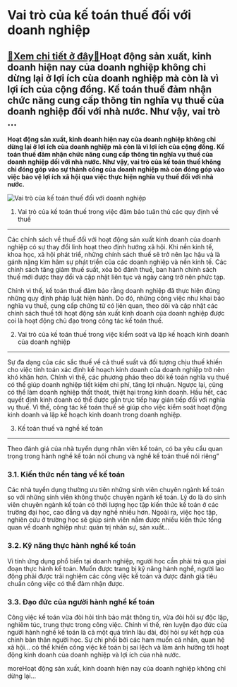 Vai trò của kế toán thuế đối với doanh nghiệp
=============================================

[:gift:Xem chi tiết ở đây:gift:](https://hddtvn.com/vai-tro-cua-ke-toan-thue-doi-voi-doanh-nghiep/)Hoạt động sản xuất, kinh doanh hiện nay của doanh nghiệp không chỉ dừng lại ở lợi ích cùa doanh nghiệp mà còn là vì lợi ích của cộng đồng. Kế toán thuế đảm nhận chức năng cung cấp thông tin nghĩa vụ thuế của doanh nghiệp đối với nhà nước. Như vậy, vai trò …
-----------------------------------------------------------------------------------------------------------------------------------------------------------------------------------------------------------------------------------------------------------------

**Hoạt động sản xuất, kinh doanh hiện nay của doanh nghiệp không chỉ dừng lại ở lợi ích cùa doanh nghiệp mà còn là vì lợi ích của cộng đồng. Kế toán thuế đảm nhận chức năng cung cấp thông tin nghĩa vụ thuế của doanh nghiệp đối với nhà nước. Như vậy, vai trò của kế toán thuế không chỉ đóng góp vào sự thành công của doanh nghiệp mà còn đóng góp vào việc bảo vệ lợi ích xã hội qua việc thực hiện nghĩa vụ thuế đối với nhà nước.**


![Vai trò của kế toán thuế đối với doanh nghiệp](https://hddtvn.com/wp-content/uploads/2021/01/tax-accounting.jpg "Vai trò của kế toán thuế đối với doanh nghiệp")


1. Vai trò của kế toán thuế trong việc đảm bảo tuân thủ các quy định về thuế
----------------------------------------------------------------------------


Các chính sách về thuế đối với hoạt động sản xuất kinh doanh của doanh nghiệp có sự thay đổi linh hoạt theo định hướng xã hội. Khi nền kinh tế, khoa học, xã hội phát triể, những chính sách thuế sẽ trở nên lạc hậu và là gánh nặng kìm hãm sự phát triển của các doanh nghiệp và nền kinh tế. Các chính sách tăng giảm thuế suất, xóa bỏ đánh thuế, ban hành chính sách thuế mới được thay đổi và cập nhật liên tục và ngày càng trở nên phức tạp.


Chính vì thế, kế toán thuế đảm bảo rằng doanh nghiệp đã thực hiện đúng những quy định pháp luật hiện hành. Do đó, những công việc như khai báo nghĩa vụ thuế, cung cấp chứng từ có liên quan, theo dõi và cập nhật các chính sách thuế tới hoạt động sản xuất kinh doanh của doanh nghiệp được coi là hoạt động chủ đạo trong công tác kế toán thuế.


2. Vai trò của kế toán thuế trong việc kiểm soát và lập kế hoạch kinh doanh của doanh nghiệp
--------------------------------------------------------------------------------------------


Sự đa dạng của các sắc thuế về cả thuế suất và đối tượng chịu thuế khiến cho việc tính toán xác định kế hoạch kinh doanh của doanh nghiệp trở nên khó khăn hơn. Chính vì thế, các phương pháo theo dõi kế toán nghĩa vụ thuế có thể giúp doanh nghiệp tiết kiệm chi phí, tăng lợi nhuận. Ngược lại, cũng có thể làm doanh nghiệp thất thoát, thiệt hại trong kinh doanh. Hầu hết, các quyết định kinh doanh có thể được gắn trực tiếp hay gián tiếp đối với nghĩa vụ thuế. Vì thế, công tác kế toán thuế sẽ giúp cho việc kiểm soát hoạt động kinh doanh và lập kế hoạch kinh doanh trong doanh nghiệp.


3. Kế toán thuế và nghề kế toán
-------------------------------


Theo đánh giá của nhà tuyển dụng nhân viên kế toán, có ba yêu cầu quan trọng trong hành nghề kế toán nói chung và nghề kế toán thuế nói riêng”


### 3.1. Kiến thức nền tảng về kế toán


Các nhà tuyển dụng thường ưu tiên những sinh viên chuyên ngành kế toán so với những sinh viên không thuộc chuyên ngành kế toán. Lý do là do sinh viên chuyên ngành kế toán có thời lượng học tập kiến thức kế toán ở các trường đại học, cao đẳng và dạy nghề nhiều hơn. Ngoài ra, việc học tập, nghiên cứu ở trường học sẽ giúp sinh viên nắm được nhiều kiến thức tổng quan về doanh nghiệp như: quản trị nhân sự, sản xuất…


### 3.2. Kỹ năng thực hành nghề kế toán


Vì tính ứng dụng phổ biến tại doanh nghiệp, người học cần phải trả qua giai đoạn thực hành kế toán. Muốn được trang bị kỹ năng hành nghề, người lao động phải được trải nghiệm các công việc kế toán và được đánh giá tiêu chuẩn công việc có thể đảm nhận được.


### 3.3. Đạo đức của người hành nghề kế toán


Công việc kế toán vừa đòi hỏi tính bảo mật thông tin, vừa đòi hỏi sự độc lập, nghiêm túc, trung thực trong công việc. Chính vì thế, rèn luyện đạo đức của người hành nghề kế toán là cả một quá trình lâu dài, đòi hỏi sự kết hợp của chính bản thân người học. Sự chi phối bởi các ham muốn cá nhân, quan hệ xã hội… có thể khiến công việc kế toán bị sai lệch và làm ảnh hưởng tới hoạt động kinh doanh của doanh nghiệp và lợi ích của nhà nước.



moreHoạt động sản xuất, kinh doanh hiện nay của doanh nghiệp không chỉ dừng lại…

